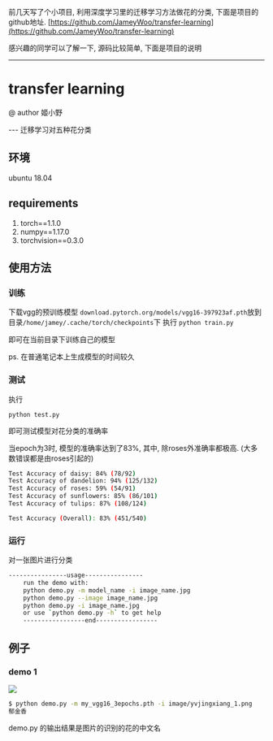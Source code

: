 
前几天写了个小项目, 利用深度学习里的迁移学习方法做花的分类, 下面是项目的github地址.
[https://github.com/JameyWoo/transfer-learning](https://github.com/JameyWoo/transfer-learning)

感兴趣的同学可以了解一下, 源码比较简单, 下面是项目的说明

---

# transfer learning 
@ author 姬小野

--- 迁移学习对五种花分类

## 环境

ubuntu 18.04

## requirements

1. torch==1.1.0
2. numpy==1.17.0
3. torchvision==0.3.0

## 使用方法

### 训练

下载vgg的预训练模型
`download.pytorch.org/models/vgg16-397923af.pth`放到目录`/home/jamey/.cache/torch/checkpoints`下
执行
`python train.py` 

即可在当前目录下训练自己的模型

ps. 在普通笔记本上生成模型的时间较久

### 测试

执行

`python test.py`

即可测试模型对花分类的准确率



当epoch为3时, 模型的准确率达到了83%, 其中, 除roses外准确率都极高. (大多数错误都是由roses引起的)

```bash
Test Accuracy of daisy: 84% (78/92)
Test Accuracy of dandelion: 94% (125/132)
Test Accuracy of roses: 59% (54/91)
Test Accuracy of sunflowers: 85% (86/101)
Test Accuracy of tulips: 87% (108/124)

Test Accuracy (Overall): 83% (451/540)
```



### 运行

对一张图片进行分类

```bash
----------------usage----------------
    run the demo with:
    python demo.py -m model_name -i image_name.jpg
    python demo.py --image image_name.jpg
    python demo.py -i image_name.jpg
    or use `python demo.py -h` to get help
    -----------------end-----------------
```

## 例子

### demo 1

![](/images/20190805_1.png)

```bash
$ python demo.py -m my_vgg16_3epochs.pth -i image/yvjingxiang_1.png
郁金香
```

demo.py 的输出结果是图片的识别的花的中文名